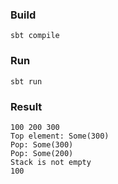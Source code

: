 ### Build

```
sbt compile
```

### Run

```
sbt run
```

### Result

```
100 200 300
Top element: Some(300)
Pop: Some(300)
Pop: Some(200)
Stack is not empty
100
```